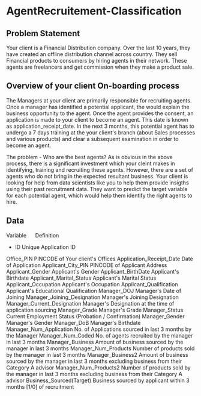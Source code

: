 # AgentRecruitement-Classification

## Problem Statement 
Your client is a Financial Distribution company. Over the last 10 years, they have created an offline distribution channel across country. They sell Financial products to consumers by hiring agents in their network. These agents are freelancers and get commission when they make a product sale.

## Overview of your client On-boarding process
The Managers at your client are primarily responsible for recruiting agents. Once a manager has identified a potential applicant, the would explain the business opportunity to the agent. Once the agent provides the consent, an application is made to your client to become an agent. This date is known as application_receipt_date.
In the next 3 months, this potential agent has to undergo a 7 days training at the your client's branch (about Sales processes and various products) and clear a subsequent examination in order to become an agent.

The problem - Who are the best agents?
As is obvious in the above process, there is a significant investment which your cleint makes in identifying, training and recruiting these agents. However, there are a set of agents who do not bring in the expected resultant business.
Your client is looking for help from data scientists like you to help them provide insigths using their past recruitment data. They want to predict the target variable for each potential agent, which would help them identify the right agents to hire.

## Data

Variable &nbsp;&nbsp;&nbsp;&nbsp; Definition

* ID	Unique Application ID

Office_PIN	PINCODE of Your client's Offices
Application_Receipt_Date	Date of Application
Applicant_City_PIN	PINCODE of Applicant Address
Applicant_Gender	Applicant's Gender
Applicant_BirthDate	Applicant's Birthdate
Applicant_Marital_Status	Applicant's Marital Status
Applicant_Occupation	Applicant's Occupation
Applicant_Qualification	Applicant's Educational Qualification
Manager_DOJ	Manager's Date of Joining
Manager_Joining_Designation	Manager's Joining Designation
Manager_Current_Designation	Manager's Designation at the time of application sourcing
Manager_Grade	Manager's Grade
Manager_Status	Current Employment Status (Probation / Confirmation)
Manager_Gender	Manager's Gender
Manager_DoB	Manager's Birthdate
Manager_Num_Application	No. of Applications sourced in last 3 months by the Manager
Manager_Num_Coded	No. of agents recruited by the manager in last 3 months
Manager_Business	Amount of business sourced by the manager in last 3 months
Manager_Num_Products	Number of products sold by the manager in last 3 months
Manager_Business2	Amount of business sourced by the manager in last 3 months excluding business from their Category A advisor
Manager_Num_Products2	Number of products sold by the manager in last 3 months excluding business from their Category A advisor
Business_Sourced(Target)	Business sourced by applicant within 3 months [1/0] of recruitment

